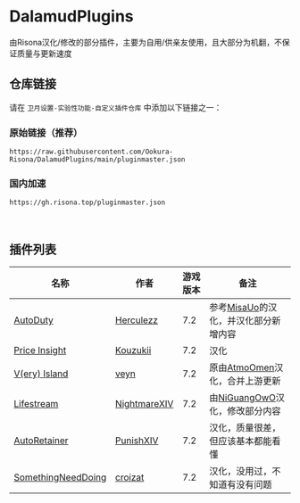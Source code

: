 # DalamudPlugins
由Risona汉化/修改的部分插件，主要为自用/供亲友使用，且大部分为机翻，不保证质量与更新速度

## 仓库链接
请在 ```卫月设置-实验性功能-自定义插件仓库``` 中添加以下链接之一：

### 原始链接（推荐）
```
https://raw.githubusercontent.com/Ookura-Risona/DalamudPlugins/main/pluginmaster.json
```
### 国内加速
```
https://gh.risona.top/pluginmaster.json
```

<br>

## 插件列表

| 名称      | 作者      | 游戏版本 | 备注 |
|----------|----------|----------|----------|
| [AutoDuty](https://github.com/Ookura-Risona/AutoDuty) | [Herculezz](https://github.com/Herculezz55) | 7.2 | 参考[MisaUo](https://github.com/MisaUo)的汉化，并汉化部分新增内容 |
| [Price Insight](https://github.com/Ookura-Risona/ffxiv-priceinsight) | [Kouzukii](https://github.com/Kouzukii) | 7.2 | 汉化 |
| [V(ery) Island](https://github.com/Ookura-Risona/ffxiv_visland-cn) | [veyn](https://github.com/awgil) | 7.2 | 原由[AtmoOmen](https://github.com/AtmoOmen)汉化，合并上游更新 |
| [Lifestream](https://github.com/Ookura-Risona/Lifestream) | [NightmareXIV](https://github.com/NightmareXIV) | 7.2 | 由[NiGuangOwO](https://github.com/NiGuangOwO)汉化，修改部分内容 |
| [AutoRetainer](https://github.com/Ookura-Risona/AutoRetainer) | [PunishXIV](https://github.com/PunishXIV) | 7.2 | 汉化，质量很差，但应该基本都能看懂 |
| [SomethingNeedDoing](https://github.com/Ookura-Risona/SomethingNeedDoing) | [croizat](https://github.com/Jaksuhn) | 7.2 | 汉化，没用过，不知道有没有问题 |
